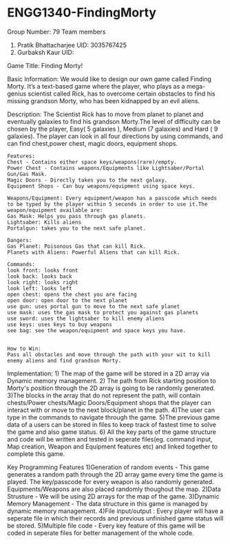 # ENGG1340-FindingMorty
Group Number: 79
Team members
1) Pratik Bhattacharjee UID: 3035767425
2) Gurbaksh Kaur        UID: 



Game Title: Finding Morty!

Basic Information:
    We would like to design our own game called Finding Morty. It’s a text-based game where the player, who plays as a mega-genius scientist called Rick, has to overcome certain obstacles to find his missing grandson Morty, who has been kidnapped by an evil aliens.

Description: 
    The Scientist Rick has to move from planet to planet and eventually galaxies to find his grandson Morty.The level of difficulty can be chosen by the player, Easy( 5 galaxies ), Medium (7 galaxies) and Hard ( 9 galaxies). The player can look in all four directions by using commands, and can find chest,power chest, magic doors, equipment shops.

    Features: 
    Chest - Contains either space keys/weapons(rare)/empty.
    Power Chest - Contains weapons/Equipments like Lightsaber/Portal Gun/Gas Mask.
    Magic Doors - Directly takes you to the next galaxy.
    Equipment Shops - Can buy weapons/equipment using space keys.
    
    Weapons/Equipment: Every equipment/weapon has a passcode which needs to be typed by the player within 5 seconds in order to use it.The weapon/equipment available are:
    Gas Mask: Helps you pass through gas planets.
    Lightsaber: Kills aliens
    Portalgun: takes you to the next safe planet.

    Dangers: 
    Gas Planet: Poisonous Gas that can kill Rick.
    Planets with Aliens: Powerful Aliens that can kill Rick.

    Commands:
    look front: looks front
    look back: looks back
    look right: looks right
    look left: looks left
    open chest: opens the chest you are facing
    open door: open door to the next planet
    use gun: uses portal gun to move to the next safe planet
    use mask: uses the gas mask to protect you against gas planets
    use sword: uses the lightsaber to kill enemy aliens
    use keys: uses keys to buy weapons
    see bag: see the weapon/equipment and space keys you have.


    How to Win:
    Pass all obstacles and move through the path with your wit to kill enemy aliens and find grandson Morty.


Implementation:
    1) The map of the game will be stored in a 2D array via Dynamic memory management.
    2) The path from Rick starting position to Morty's position through the 2D array is going to be randomly generated.
    3)The blocks in the array that do not represent the path, will contain chests/Power chests/Magic Doors/Equipment shops that the player can interact with or move to the next block/planet in the path.
    4)The user can type in the commands to navigate through the game.
    5)The previous game data of a users can be stored in files to keep track of fastest time to solve the game and also game status.
    6) All the key parts of the game structure and code will be written and tested in seperate files(eg. command input, Map creation, Weapon and Equipment features etc) and linked together to complete this game.

Key Programming Features
    1)Generation of random events - This game generates a random path through the 2D array game every time the game is played. The key/passcode for every weapon is also randomly generated. Equipments/Weapons are also placed randomly thoughout the map.
    2)Data Strusture - We will be using 2D arrays for the map of the game.
    3)Dynamic Memory Management - The data structure in this game is managed by dynamic memory management.
    4)File input/output : Every player will have a seperate file in which their records and previous unfinished game status will be stored.
    5)Multiple file code - Every key feature of this game will be coded in seperate files for better management of the whole code.
 


